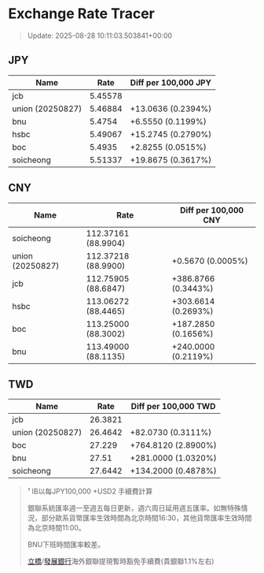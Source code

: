 # Exchange Rate Tracer

> Update: 2025-08-28 10:11:03.503841+00:00

## JPY

| Name             |    Rate | Diff per 100,000 JPY   |
|------------------|---------|------------------------|
| jcb              | 5.45578 |                        |
| union (20250827) | 5.46884 | +13.0636 (0.2394%)     |
| bnu              | 5.4754  | +6.5550 (0.1199%)      |
| hsbc             | 5.49067 | +15.2745 (0.2790%)     |
| boc              | 5.4935  | +2.8255 (0.0515%)      |
| soicheong        | 5.51337 | +19.8675 (0.3617%)     |

## CNY

| Name             | Rate                | Diff per 100,000 CNY   |
|------------------|---------------------|------------------------|
| soicheong        | 112.37161	(88.9904) |                        |
| union (20250827) | 112.37218	(88.9900) | +0.5670 (0.0005%)      |
| jcb              | 112.75905	(88.6847) | +386.8766 (0.3443%)    |
| hsbc             | 113.06272	(88.4465) | +303.6614 (0.2693%)    |
| boc              | 113.25000	(88.3002) | +187.2850 (0.1656%)    |
| bnu              | 113.49000	(88.1135) | +240.0000 (0.2119%)    |

## TWD

| Name             |    Rate | Diff per 100,000 TWD   |
|------------------|---------|------------------------|
| jcb              | 26.3821 |                        |
| union (20250827) | 26.4642 | +82.0730 (0.3111%)     |
| boc              | 27.229  | +764.8120 (2.8900%)    |
| bnu              | 27.51   | +281.0000 (1.0320%)    |
| soicheong        | 27.6442 | +134.2000 (0.4878%)    |


> ¹ IB以每JPY100,000 +USD2 手續費計算
>
> 銀聯系統匯率週一至週五每日更新，週六周日延用週五匯率。如無特殊情況，部分歐系貨幣匯率生效時間為北京時間16:30，其他貨幣匯率生效時間為北京時間11:00。
>
> BNU下班時間匯率較差。
>
> [立橋](https://www.wlbank.com.mo/uploads/ueditor/file/20181211/1544536513900230.pdf)/[發展銀行](https://www.mdb.com.mo/Service_Charges_20230728.pdf)海外銀聯提現暫時豁免手續費(貴銀聯1.1%左右)

